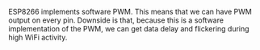ESP8266 implements software PWM. This means that we can have PWM output on every pin. Downside is that, because this is a software implementation of the PWM, we can get data delay and flickering during high WiFi activity.